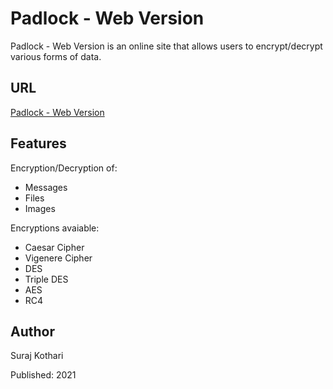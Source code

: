 # Padlock - Web Version
Padlock - Web Version is an online site that allows users to encrypt/decrypt various forms of data.

## URL
[Padlock - Web Version](surajvkothari.pythonanywhere.com/padlock)

## Features
Encryption/Decryption of:
  * Messages
  * Files
  * Images
  
Encryptions avaiable:
  * Caesar Cipher
  * Vigenere Cipher
  * DES
  * Triple DES
  * AES
  * RC4

## Author
Suraj Kothari

Published: 2021
